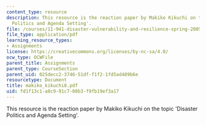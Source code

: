 ```yaml
---
content_type: resource
description: This resource is the reaction paper by Makiko Kikuchi on the topic 'Disaster
  Politics and Agenda Setting'.
file: /courses/11-941-disaster-vulnerability-and-resilience-spring-2005/fd1f13c1a8c991c708b3f9fb19ef3a17_makiko_kikuchi8.pdf
file_type: application/pdf
learning_resource_types:
- Assignments
license: https://creativecommons.org/licenses/by-nc-sa/4.0/
ocw_type: OCWFile
parent_title: Assignments
parent_type: CourseSection
parent_uid: 025decc2-3746-51df-f1f2-1fd5ad489b6e
resourcetype: Document
title: makiko_kikuchi8.pdf
uid: fd1f13c1-a8c9-91c7-08b3-f9fb19ef3a17
---
```

This resource is the reaction paper by Makiko Kikuchi on the topic 'Disaster Politics and Agenda Setting'.